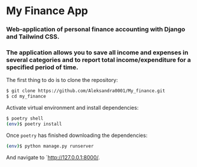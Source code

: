 # My Finance App #
### Web-application of personal finance accounting with Django and Tailwind CSS. ###
### The application allows you to save all income and expenses in several categories and to report total income/expenditure for a specified period of time. ###

The first thing to do is to clone the repository:

```sh
$ git clone https://github.com/Aleksandra0001/My_finance.git
$ cd my_finance
```

Activate virtual environment and install dependencies:

```sh
$ poetry shell
(env)$ poetry install
```

Once `poetry` has finished downloading the dependencies:
```sh
(env)$ python manage.py runserver
```
And navigate to `http://127.0.0.1:8000/.
